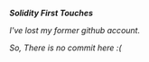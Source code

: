 
***Solidity First Touches***

*I've lost my former github account.*

*So, There is no commit here :(*
